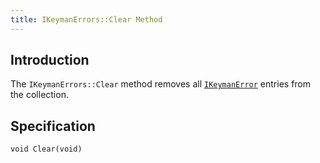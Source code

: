 ```yaml
---
title: IKeymanErrors::Clear Method
---
```


## Introduction

The `IKeymanErrors::Clear` method removes all
[`IKeymanError`](../IKeymanError) entries from the collection.

## Specification

``` clike
void Clear(void)
```
